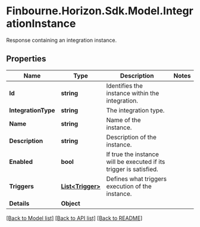 # Finbourne.Horizon.Sdk.Model.IntegrationInstance
Response containing an integration instance.

## Properties

Name | Type | Description | Notes
------------ | ------------- | ------------- | -------------
**Id** | **string** | Identifies the instance within the integration. | 
**IntegrationType** | **string** | The integration type. | 
**Name** | **string** | Name of the instance. | 
**Description** | **string** | Description of the instance. | 
**Enabled** | **bool** | If true the instance will be executed if its trigger is satisfied. | 
**Triggers** | [**List&lt;Trigger&gt;**](Trigger.md) | Defines what triggers execution of the instance. | 
**Details** | **Object** |  | 

[[Back to Model list]](../README.md#documentation-for-models) [[Back to API list]](../README.md#documentation-for-api-endpoints) [[Back to README]](../README.md)

